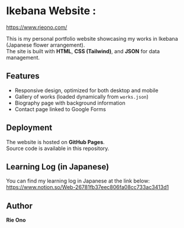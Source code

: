 # Ikebana Website : 
<a href="URL" target="_blank">https://www.rieono.com/</a>

This is my personal portfolio website showcasing my works in Ikebana (Japanese flower arrangement).  
The site is built with **HTML**, **CSS (Tailwind)**, and **JSON** for data management.

## Features
- Responsive design, optimized for both desktop and mobile
- Gallery of works (loaded dynamically from `works.json`)
- Biography page with background information
- Contact page linked to Google Forms

## Deployment
The website is hosted on **GitHub Pages**.  
Source code is available in this repository.

## Learning Log (in Japanese)
You can find my learning log in Japanese at the link below:  
<a href="URL" target="_blank">https://www.notion.so/Web-26781fb37eec806fa08cc733ac3413d1</a>


## Author
**Rie Ono**  
